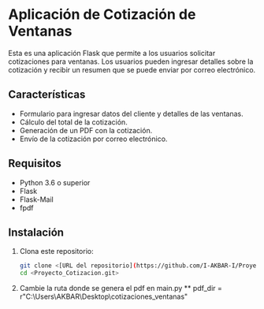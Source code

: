 # Aplicación de Cotización de Ventanas

Esta es una aplicación Flask que permite a los usuarios solicitar cotizaciones para ventanas. Los usuarios pueden ingresar detalles sobre la cotización y recibir un resumen que se puede enviar por correo electrónico.

## Características

- Formulario para ingresar datos del cliente y detalles de las ventanas.
- Cálculo del total de la cotización.
- Generación de un PDF con la cotización.
- Envío de la cotización por correo electrónico.

## Requisitos

- Python 3.6 o superior
- Flask
- Flask-Mail
- fpdf

## Instalación

1. Clona este repositorio:

   ```bash
   git clone <[URL del repositorio](https://github.com/I-AKBAR-I/Proyecto_Cotizacion.git)>
   cd <Proyecto_Cotizacion.git>
2. Cambie la ruta donde se genera el pdf en main.py
    ** pdf_dir = r"C:\Users\AKBAR\Desktop\cotizaciones_ventanas" 
